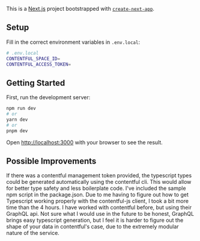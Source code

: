 This is a [Next.js](https://nextjs.org/) project bootstrapped with [`create-next-app`](https://github.com/vercel/next.js/tree/canary/packages/create-next-app).

## Setup

Fill in the correct environment variables in `.env.local`:

```bash
# .env.local
CONTENTFUL_SPACE_ID=
CONTENTFUL_ACCESS_TOKEN=
```

## Getting Started

First, run the development server:

```bash
npm run dev
# or
yarn dev
# or
pnpm dev
```

Open [http://localhost:3000](http://localhost:3000) with your browser to see the result.

## Possible Improvements

If there was a contentful management token provided, the typescript types could be generated automatically using the contentful cli. This would allow for better type safety and less boilerplate code.
I've included the sample npm script in the package.json.
Due to me having to figure out how to get Typescript working properly with the contentful-js client, I took a bit more time than the 4 hours. I have worked with contentful before, but using their GraphQL api. Not sure what I would use in the future to be honest, GraphQL brings easy typescript generation, but I feel it is harder to figure out the shape of your data in contentful's case, due to the extremely modular nature of the service.
